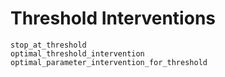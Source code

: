 # Threshold Interventions

```@docs
stop_at_threshold
optimal_threshold_intervention
optimal_parameter_intervention_for_threshold
```
